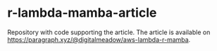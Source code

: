 # r-lambda-mamba-article
Repository with code supporting the article. The article is available on <https://paragraph.xyz/@digitalmeadow/aws-lambda-r-mamba>.
